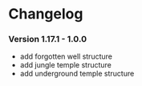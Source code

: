# Changelog

### Version 1.17.1 - 1.0.0
 - add forgotten well structure
 - add jungle temple structure
 - add underground temple structure

